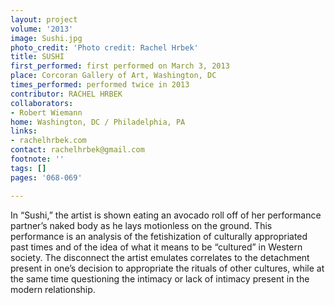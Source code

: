 ```yaml
---
layout: project
volume: '2013'
image: Sushi.jpg
photo_credit: 'Photo credit: Rachel Hrbek'
title: SUSHI
first_performed: first performed on March 3, 2013
place: Corcoran Gallery of Art, Washington, DC
times_performed: performed twice in 2013
contributor: RACHEL HRBEK
collaborators:
- Robert Wiemann
home: Washington, DC / Philadelphia, PA
links:
- rachelhrbek.com
contact: rachelhrbek@gmail.com
footnote: ''
tags: []
pages: '068-069'

---
```


In “Sushi,” the artist is shown eating an avocado roll off of her performance partner’s naked body as he lays motionless on the ground. This performance is an analysis of the fetishization of culturally appropriated past times and of the idea of what it means to be “cultured” in Western society. The disconnect the artist emulates correlates to the detachment present in one’s decision to appropriate the rituals of other cultures, while at the same time questioning the intimacy or lack of intimacy present in the modern relationship.
